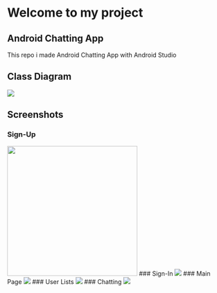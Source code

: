# Welcome to my project
## Android Chatting App

This repo i made Android Chatting App with Android Studio


## Class Diagram
<img src="UML-CHAT.png"/>


## Screenshots
### Sign-Up
<img src="Img/SignUp.png" widht="300" height="300"/>
### Sign-In
<img src="Img/SignIn.png" />
### Main Page
<img src="Img/MainPage.png" />
### User Lists
<img src="Img/UserLists.png" />
### Chatting 
<img src="Img/Chatting.png" />
